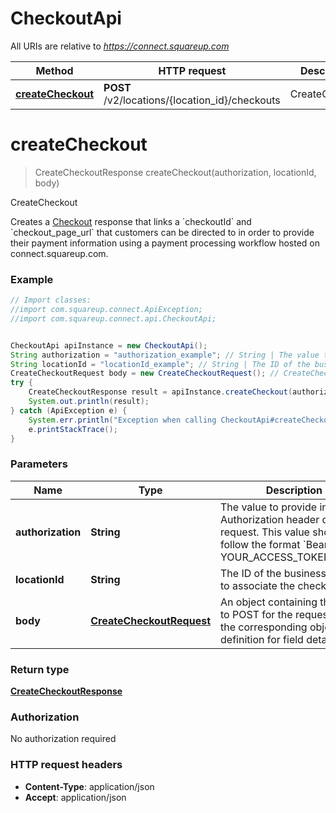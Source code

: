 # CheckoutApi

All URIs are relative to *https://connect.squareup.com*

Method | HTTP request | Description
------------- | ------------- | -------------
[**createCheckout**](CheckoutApi.md#createCheckout) | **POST** /v2/locations/{location_id}/checkouts | CreateCheckout


<a name="createCheckout"></a>
# **createCheckout**
> CreateCheckoutResponse createCheckout(authorization, locationId, body)

CreateCheckout

Creates a [Checkout](#type-checkout) response that links a &#x60;checkoutId&#x60; and &#x60;checkout_page_url&#x60; that customers can be directed to in order to provide their payment information using a payment processing workflow hosted on connect.squareup.com.

### Example
```java
// Import classes:
//import com.squareup.connect.ApiException;
//import com.squareup.connect.api.CheckoutApi;


CheckoutApi apiInstance = new CheckoutApi();
String authorization = "authorization_example"; // String | The value to provide in the Authorization header of your request. This value should follow the format `Bearer YOUR_ACCESS_TOKEN_HERE`.
String locationId = "locationId_example"; // String | The ID of the business location to associate the checkout with.
CreateCheckoutRequest body = new CreateCheckoutRequest(); // CreateCheckoutRequest | An object containing the fields to POST for the request.  See the corresponding object definition for field details.
try {
    CreateCheckoutResponse result = apiInstance.createCheckout(authorization, locationId, body);
    System.out.println(result);
} catch (ApiException e) {
    System.err.println("Exception when calling CheckoutApi#createCheckout");
    e.printStackTrace();
}
```

### Parameters

Name | Type | Description  | Notes
------------- | ------------- | ------------- | -------------
 **authorization** | **String**| The value to provide in the Authorization header of your request. This value should follow the format &#x60;Bearer YOUR_ACCESS_TOKEN_HERE&#x60;. |
 **locationId** | **String**| The ID of the business location to associate the checkout with. |
 **body** | [**CreateCheckoutRequest**](CreateCheckoutRequest.md)| An object containing the fields to POST for the request.  See the corresponding object definition for field details. |

### Return type

[**CreateCheckoutResponse**](CreateCheckoutResponse.md)

### Authorization

No authorization required

### HTTP request headers

 - **Content-Type**: application/json
 - **Accept**: application/json

